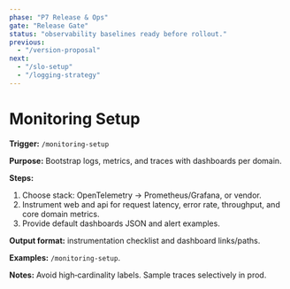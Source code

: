 ```yaml
---
phase: "P7 Release & Ops"
gate: "Release Gate"
status: "observability baselines ready before rollout."
previous:
  - "/version-proposal"
next:
  - "/slo-setup"
  - "/logging-strategy"
---
```


# Monitoring Setup

**Trigger:** `/monitoring-setup`

**Purpose:** Bootstrap logs, metrics, and traces with dashboards per domain.

**Steps:**

1. Choose stack: OpenTelemetry → Prometheus/Grafana, or vendor.
2. Instrument web and api for request latency, error rate, throughput, and core domain metrics.
3. Provide default dashboards JSON and alert examples.

**Output format:** instrumentation checklist and dashboard links/paths.

**Examples:** `/monitoring-setup`.

**Notes:** Avoid high‑cardinality labels. Sample traces selectively in prod.


